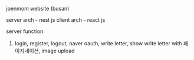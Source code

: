 joenmom website (busan)

server arch - nest js
client arch - react js

server function

1. login, register, logout, naver oauth, write letter, show write letter with 페이지네이션, image upload
